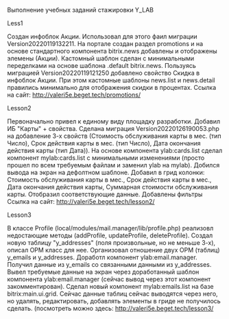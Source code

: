 Выполнение учебных заданий стажировки Y_LAB

Less1

Создан инфоблок Акции. Использовал для этого фаил миграции Version20220119132211. На портале создан раздел promotions и на основе стандартного компонента bitrix.news добавлены и отображены элемены (Акции). Кастомный шаблон сделан с минимальными переделками на основе шаблона .default bitrix.news. Пользуясь миграцией Version20220119121250 добавлено свойство Скидка в инфоблок Акции. При этом кастомные шаблоны news.list и news.detail правились минимально для отображения скидки в процентах. Ссылка на сайт: http://valeri5e.beget.tech/promotions/

Lesson2

Первоначально привел к единому виду площадку разработки. Добавил ИБ "Карты" + свойства. Сделана миграция Version20220126190053.php на добавление 3-х свойств (Стоимость обслуживания карты в мес. (тип Число), Срок действия карты в мес. (тип Число), Дата окончания действия карты (тип Дата)). На основе компонента ylab:cards.list сделал компонент mylab:cards.list с минимальными изменениями (просто прошел по всем требуемым файлам и заменил ylab на mylab). Добился вывода на экран на дефолтном шаблоне. Добавил в грид колонки: Стоимость обслуживания карты в мес., Срок действия карты в мес., Дата окончания действия карты, Суммарная стоимости обслуживания карты. Отобразил соответствующие данные. Добавлены фильтры
Ссылка на сайт: http://valeri5e.beget.tech/lesson2/


Lesson3

В классе Profile (local/modules/mail.manager/lib/profile.php) реализовл недостающие методы (addProfile, updateProfile, deleteProfile).
Создал новую таблицу "y_addresses" (поля произвольные, но не меньше 3-х), описал ОРМ класс для нее.
Организовал отношение двух ОРМ (таблиц) y_emails и y_addresses. 
Доработл компонент ylab:email.manager. Получил данные из y_emails со связанными данными из y_addresses. 
Вывел требуемые данные на экран через доработанный шаблон компонента ylab:email.manager (сейчас вывод через этот компонент закомментирован). 
Сделал новый компонент mylab:emails.list на базе bitrix:main.ui.grid. 
Сейчас данные таблиц сейчас выводятся через него, но удалять, редактировать, добавлять элементы в гриде не получилось сделать. 
(посмотреть можно здесь: http://valeri5e.beget.tech/lesson3/ 

